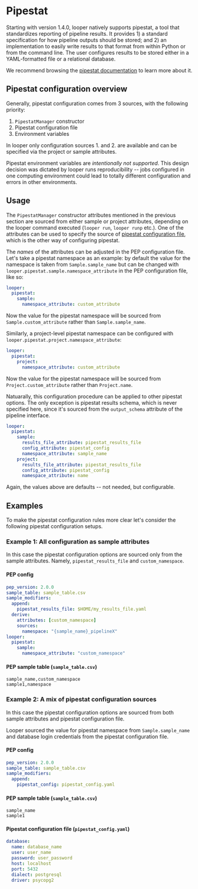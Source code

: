 # Pipestat

Starting with version 1.4.0, looper natively supports pipestat, a tool that standardizes reporting of pipeline results. It provides 1) a standard specification for how pipeline outputs should be stored; and 2) an implementation to easily write results to that format from within Python or from the command line. The user configures results to be stored either in a YAML-formatted file or a relational database.

We recommend  browsing the [pipestat documentation](http://pipestat.databio.org/) to learn more about it.

## Pipestat configuration overview

Generally, pipestat configuration comes from 3 sources, with the following priority:

1. `PipestatManager` constructor
2. Pipestat configuration file
3. Environment variables

In looper only configuration sources 1. and 2. are available and can be specified via the project or sample attributes.

Pipestat environment variables are *intentionally not supported*. This design decision was dictated by looper runs reproducibility -- jobs configured in one computing environment could lead to totally different configuration and errors in other environments.

## Usage

The `PipestatManager` constructor attributes mentioned in the previous section are sourced from either sample or project attributes, depending on the looper command executed (`looper run`, `looper runp` etc.). One of the attributes can be used to specify the source of [pipestat configuration file](http://pipestat.databio.org/en/latest/config/), which is the other way of configuring pipestat.

The *names* of the attributes can be adjusted in the PEP configuration file. Let's take a pipestat namespace as an example: by default the value for the namespace is taken from `Sample.sample_name` but can be changed with `looper.pipestat.sample.namespace_attribute` in the PEP configuration file, like so:

```yaml
looper:
  pipestat:
    sample:
      namespace_attribute: custom_attribute
```

Now the value for the pipestat namespace will be sourced from `Sample.custom_attribute` rather than `Sample.sample_name`.

Similarly, a project-level pipestat namespace can be configured with `looper.pipestat.project.namespace_attribute`:

```yaml
looper:
  pipestat:
    project:
      namespace_attribute: custom_attribute
```

Now the value for the pipestat namespace will be sourced from `Project.custom_attribute` rather than `Project.name`.

Natuarally, this configuration procedure can be applied to other pipestat options. The only exception is pipestat results schema, which is never specified here, since it's sourced from the `output_schema` attribute of the pipeline interface.

```yaml
looper:
  pipestat:
    sample:
      results_file_attribute: pipestat_results_file
      config_attribute: pipestat_config
      namespace_attribute: sample_name
    project:
      results_file_attribute: pipestat_results_file
      config_attribute: pipestat_config
      namespace_attribute: name
```

Again, the values above are defaults -- not needed, but configurable.

## Examples

To make the pipestat configuration rules more clear let's consider the following pipestat configuration setups.

### **Example 1:** All configuration as sample attributes

In this case the pipestat configuration options are sourced only from the sample attributes. Namely, `pipestat_results_file` and `custom_namespace`.

#### PEP config

```yaml
pep_version: 2.0.0
sample_table: sample_table.csv
sample_modifiers:
  append:
    pipestat_results_file: $HOME/my_results_file.yaml
  derive:
    attributes: [custom_namespace]
    sources:
      namespace: "{sample_name}_pipelineX"
looper:
  pipestat:
    sample:
      namespace_attribute: "custom_namespace"
```

#### PEP sample table (`sample_table.csv`)

```csv
sample_name,custom_namespace
sample1,namespace
```

### **Example 2:** A mix of pipestat configuration sources

In this case the pipestat configuration options are sourced from both sample attributes and pipestat configuration file.

Looper sourced the value for pipestat namespace from `Sample.sample_name` and database login credentials from the pipestat configuration file.

#### PEP config

```yaml
pep_version: 2.0.0
sample_table: sample_table.csv
sample_modifiers:
  append:
    pipestat_config: pipestat_config.yaml
```

#### PEP sample table (`sample_table.csv`)

```csv
sample_name
sample1
```

#### Pipestat configuration file (`pipestat_config.yaml`)

```yaml
database:
  name: database_name
  user: user_name
  password: user_password
  host: localhost
  port: 5432
  dialect: postgresql
  driver: psycopg2
```
